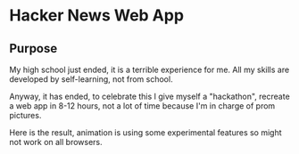 # Hacker News Web App

## Purpose

My high school just ended, it is a terrible experience for me. All my skills are developed by self-learning, not from school.

Anyway, it has ended, to celebrate this I give myself a "hackathon", recreate a web app in 8-12 hours, not a lot of time because I'm in charge of prom pictures.

Here is the result, animation is using some experimental features so might not work on all browsers.
